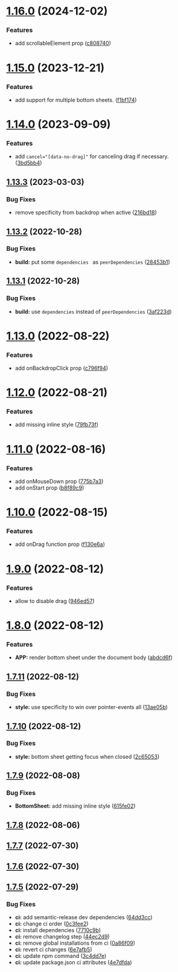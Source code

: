 # [1.16.0](https://github.com/azabraao/react-draggable-bottom-sheet/compare/v1.15.0...v1.16.0) (2024-12-02)


### Features

* add scrollableElement prop ([c808740](https://github.com/azabraao/react-draggable-bottom-sheet/commit/c808740f736ab5344b6ccf84ac5f10630519051a))

# [1.15.0](https://github.com/azabraao/react-draggable-bottom-sheet/compare/v1.14.0...v1.15.0) (2023-12-21)


### Features

* add support for multiple bottom sheets. ([f1bf174](https://github.com/azabraao/react-draggable-bottom-sheet/commit/f1bf17489475af670fa08ae4f77209352a502de2))

# [1.14.0](https://github.com/azabraao/react-draggable-bottom-sheet/compare/v1.13.3...v1.14.0) (2023-09-09)


### Features

* add `cancel="[data-no-drag]"`  for canceling drag if necessary. ([3bd5bb4](https://github.com/azabraao/react-draggable-bottom-sheet/commit/3bd5bb401b020ffabcd94ea31f5eec09878cb9f8))

## [1.13.3](https://github.com/azabraao/react-draggable-bottom-sheet/compare/v1.13.2...v1.13.3) (2023-03-03)


### Bug Fixes

* remove specificity from backdrop when active ([216bd18](https://github.com/azabraao/react-draggable-bottom-sheet/commit/216bd18ec6f678751916e144306d762bd6b724d8))

## [1.13.2](https://github.com/azabraao/react-draggable-bottom-sheet/compare/v1.13.1...v1.13.2) (2022-10-28)


### Bug Fixes

* **build:** put some `dependencies ` as `peerDependencies` ([28453b1](https://github.com/azabraao/react-draggable-bottom-sheet/commit/28453b11f76d3b8b5e24d5b33262cc9e4a596d47))

## [1.13.1](https://github.com/azabraao/react-draggable-bottom-sheet/compare/v1.13.0...v1.13.1) (2022-10-28)


### Bug Fixes

* **build:** use `dependencies` instead of `peerDependencies` ([3af223d](https://github.com/azabraao/react-draggable-bottom-sheet/commit/3af223d46400de7580fb970a80b154f46f716ef9))

# [1.13.0](https://github.com/azabraao/react-draggable-bottom-sheet/compare/v1.12.0...v1.13.0) (2022-08-22)


### Features

* add onBackdropClick prop ([c796f94](https://github.com/azabraao/react-draggable-bottom-sheet/commit/c796f94fb457c2c220d86c9c9ecea95c69dae12d))

# [1.12.0](https://github.com/azabraao/react-draggable-bottom-sheet/compare/v1.11.0...v1.12.0) (2022-08-21)


### Features

* add missing inline style ([79fb73f](https://github.com/azabraao/react-draggable-bottom-sheet/commit/79fb73f07adfd09d9ec24c37eba33bed360e9069))

# [1.11.0](https://github.com/azabraao/react-draggable-bottom-sheet/compare/v1.10.0...v1.11.0) (2022-08-16)


### Features

* add onMouseDown prop ([775b7a3](https://github.com/azabraao/react-draggable-bottom-sheet/commit/775b7a37604652e5b23c8d9603931c7a0ccc243c))
* add onStart prop ([b8f89c9](https://github.com/azabraao/react-draggable-bottom-sheet/commit/b8f89c9511c712b10c60c1d013a9956198a2612a))

# [1.10.0](https://github.com/azabraao/react-draggable-bottom-sheet/compare/v1.9.0...v1.10.0) (2022-08-15)


### Features

* add onDrag function prop ([f130e6a](https://github.com/azabraao/react-draggable-bottom-sheet/commit/f130e6a9db9fee5dda88b9d7226fcff8591a1b6a))

# [1.9.0](https://github.com/azabraao/react-draggable-bottom-sheet/compare/v1.8.0...v1.9.0) (2022-08-12)


### Features

* allow to disable drag ([946ed57](https://github.com/azabraao/react-draggable-bottom-sheet/commit/946ed5725672e59fbe5272eb34e85360f7a3a5de))

# [1.8.0](https://github.com/azabraao/react-draggable-bottom-sheet/compare/v1.7.11...v1.8.0) (2022-08-12)


### Features

* **APP:** render bottom sheet under the document body ([abdcd6f](https://github.com/azabraao/react-draggable-bottom-sheet/commit/abdcd6f44abc3be6c92d08f63f90df3c6f0a4ae3))

## [1.7.11](https://github.com/azabraao/react-draggable-bottom-sheet/compare/v1.7.10...v1.7.11) (2022-08-12)


### Bug Fixes

* **style:** use specificity to win over pointer-events all ([13ae05b](https://github.com/azabraao/react-draggable-bottom-sheet/commit/13ae05b67519ee5941446f237f06e4b825bf2609))

## [1.7.10](https://github.com/azabraao/react-draggable-bottom-sheet/compare/v1.7.9...v1.7.10) (2022-08-12)


### Bug Fixes

* **style:** bottom sheet getting focus when closed ([2c65053](https://github.com/azabraao/react-draggable-bottom-sheet/commit/2c65053b97c12f833a852389430830d0b81ade86))

## [1.7.9](https://github.com/azabraao/react-draggable-bottom-sheet/compare/v1.7.8...v1.7.9) (2022-08-08)


### Bug Fixes

* **BottomSheet:** add missing inline style ([615fe02](https://github.com/azabraao/react-draggable-bottom-sheet/commit/615fe027719194b1ab6e32a4e199bb0af12fd6dc))

## [1.7.8](https://github.com/azabraao/react-draggable-bottom-sheet/compare/v1.7.7...v1.7.8) (2022-08-06)

## [1.7.7](https://github.com/azabraao/react-draggable-bottom-sheet/compare/v1.7.6...v1.7.7) (2022-07-30)

## [1.7.6](https://github.com/azabraao/react-draggable-bottom-sheet/compare/v1.7.5...v1.7.6) (2022-07-30)

## [1.7.5](https://github.com/azabraao/react-draggable-bottom-sheet/compare/v1.7.4...v1.7.5) (2022-07-29)


### Bug Fixes

* **ci:** add semantic-release dev dependencies ([64dd3cc](https://github.com/azabraao/react-draggable-bottom-sheet/commit/64dd3ccba208890438ee1058f58d4943ac78111d))
* **ci:** change ci order ([0c3fee2](https://github.com/azabraao/react-draggable-bottom-sheet/commit/0c3fee20dc20cd1c408ac4370c488a5c41f1d1ba))
* **ci:** install dependencies ([7710c9b](https://github.com/azabraao/react-draggable-bottom-sheet/commit/7710c9b80d0f89986d145996dd873c0159e34db8))
* **ci:** remove changelog step ([44ec2d9](https://github.com/azabraao/react-draggable-bottom-sheet/commit/44ec2d9f7adeedfa3d5e6615d4425a9dbcf32998))
* **ci:** remove global installations from ci ([0a86f09](https://github.com/azabraao/react-draggable-bottom-sheet/commit/0a86f09e73e23409c5cfa139b67d09cb5e6ad09c))
* **ci:** revert ci changes ([6e7afb5](https://github.com/azabraao/react-draggable-bottom-sheet/commit/6e7afb5390776734e36b5873460ce8b5f0ec28e0))
* **ci:** update npm command ([3c4dd7e](https://github.com/azabraao/react-draggable-bottom-sheet/commit/3c4dd7ee74ed6f8c1b8e9802cb009199e5c5585c))
* **ci:** update package.json ci attributes ([4e7dfda](https://github.com/azabraao/react-draggable-bottom-sheet/commit/4e7dfda520f79e7adc08249ee3fd7775656ca5f5))

